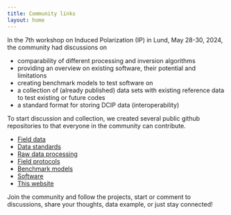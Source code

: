 ```yaml
---
title: Community links
layout: home
---
```


In the 7th workshop on Induced Polarization (IP) in Lund, May 28-30, 2024, the community had discussions on

* comparability of different processing and inversion algorithms
* providing an overview on existing software, their potential and limitations
* creating benchmark models to test software on
* a collection of (already published) data sets with existing reference data to test existing or future codes
* a standard format for storing DCIP data (interoperability)

To start discussion and collection, we created several public github repositories to that everyone in the community can contribute. 
* [Field data](https://github.com/IPcommunity/field-data)
* [Data standards](https://github.com/IPcommunity/data-standard)
* [Raw data processing](https://github.com/IPcommunity/processing)
* [Field protocols](https://github.com/IPcommunity/field-protocols)
* [Benchmark models](https://github.com/IPcommunity/benchmark-models)
* [Software](https://github.com/IPcommunity/software)
* [This website](https://github.com/IPcommunity/IPcommunity.github.io)

Join the community and follow the projects, start or comment to discussions, share your thoughts, data example, or just stay connected!